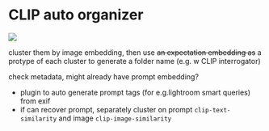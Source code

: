 # CLIP auto organizer

![](https://img.shields.io/badge/tag-tooling-lightgrey)

cluster them by image embedding, then use ~~an expectation embedding as~~ a protype of each cluster to generate a folder name (e.g. w CLIP interrogator)

check metadata, might already have prompt embedding?
- plugin to auto generate prompt tags (for e.g.lightroom smart queries) from exif
- if can recover prompt, separately cluster on prompt `clip-text-similarity` and image `clip-image-similarity`
